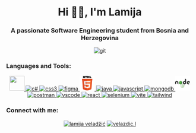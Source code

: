 <h1 align="center">Hi 👋🏻, I'm Lamija</h1>
<h3 align="center">A passionate Software Engineering student from Bosnia and Herzegovina</h3>

<div align="center">
  <img src="https://github.com/LamijaVeladzic/LamijaVeladzic/assets/133516093/23ce279c-d37f-470d-b8bd-39fc5d448eb4" alt="git" />
</div>

<h3 align="left">Languages and Tools:</h3>
<p align="center"> <a href="https://www.w3schools.com/cpp/" target="_blank"> <img src="https://github.com/LamijaVeladzic/LamijaVeladzic/assets/133516093/aa927941-5011-4886-b2c4-56f0cd8d093e" width="40" height="40"/> </a> <a href="https://www.w3schools.com/cs/" target="_blank"> <img src="https://github.com/LamijaVeladzic/LamijaVeladzic/assets/133516093/112782b6-b87f-4609-a09e-565dd7e3b585" alt="c#" width="40" height="40"/> </a> <a href="https://github.com/LamijaVeladzic/LamijaVeladzic/assets/133516093/f898d39f-6f2e-4800-b794-ce85730e3795" target="_blank" rel="noreferrer"> <img src="https://github.com/LamijaVeladzic/LamijaVeladzic/assets/133516093/edd643e4-f211-4a90-9882-bde083dd819e" alt="css3" width="40" height="40"/> </a> <a href="https://www.figma.com/" target="_blank" rel="noreferrer"> <img src="https://www.vectorlogo.zone/logos/figma/figma-icon.svg" alt="figma" width="40" height="40"/> </a> <a href="https://www.w3.org/html/" target="_blank" rel="noreferrer"> <img src="https://raw.githubusercontent.com/devicons/devicon/master/icons/html5/html5-original-wordmark.svg" alt="html5" width="40" height="40"/> </a> <a href="https://www.java.com" target="_blank" rel="noreferrer"> <img src="https://github.com/LamijaVeladzic/LamijaVeladzic/assets/133516093/c3fec19b-a443-4f8c-a517-d420298cb176" alt="java" width="40" height="40"/> </a> <a href="https://developer.mozilla.org/en-US/docs/Web/JavaScript" target="_blank" rel="noreferrer"> <img src="https://github.com/LamijaVeladzic/LamijaVeladzic/assets/133516093/0a70ed8a-a240-4f75-8042-7a48d26075db" alt="javascript" width="40" height="40"/> </a> <a href="https://www.mongodb.com/" target="_blank" rel="noreferrer"> <img src="https://github.com/LamijaVeladzic/LamijaVeladzic/assets/133516093/679e38c8-0ed3-4184-aaeb-2aa2b512aac4" alt="mongodb" width="40" height="40"/> </a> <a href="https://nodejs.org" target="_blank" rel="noreferrer"> <img src="https://raw.githubusercontent.com/devicons/devicon/master/icons/nodejs/nodejs-original-wordmark.svg" alt="nodejs" width="40" height="40"/> </a> <a href="https://postman.com" target="_blank" rel="noreferrer"> <img src="https://github.com/LamijaVeladzic/LamijaVeladzic/assets/133516093/590c3ac8-1623-41ab-9026-35ea2723e3a2" alt="postman" width="40" height="40"/> </a> <a href="https://code.visualstudio.com/" target="_blank" rel="noreferrer"> <img src="https://github.com/LamijaVeladzic/LamijaVeladzic/assets/133516093/56ece9ee-c0b4-4f7f-958f-5f75e91c4e5c" alt="vscode" width="40" height="40"/> </a> <a href="https://reactjs.org/" target="_blank" rel="noreferrer"> <img src="https://github.com/LamijaVeladzic/LamijaVeladzic/assets/133516093/848879d8-887a-4997-821b-8c77c9f31ef8" alt="react" width="40" height="40"/> </a> <a href="https://www.selenium.dev" target="_blank" rel="noreferrer"> <img src="https://github.com/LamijaVeladzic/LamijaVeladzic/assets/133516093/d0b6ca28-bdba-45a0-9306-05a3378c9ae0" alt="selenium" width="40" height="40"/> </a> <a href="https://vitejs.dev/" target="_blank" rel="noreferrer"> <img src="https://github.com/LamijaVeladzic/LamijaVeladzic/assets/133516093/7c03b917-f53d-418b-b3c6-159f281f5dac" alt="vite" width="40" height="40"/> </a> <a href="https://tailwindcss.com/" target="_blank" rel="noreferrer"> <img src="https://github.com/LamijaVeladzic/LamijaVeladzic/assets/133516093/e7057dd0-b2fa-4fd4-9598-23b4fed9f17c" alt="tailwind" width="40" height="40"/> </a> </p>

<h3 align="left">Connect with me:</h3>
<p align="center">
<a href="https://www.linkedin.com/in/lamija-velad%C5%BEi%C4%87-a4b17b257/" target="blank"><img align="center" src="https://github.com/LamijaVeladzic/LamijaVeladzic/assets/133516093/6a31be03-be27-420a-9427-ead544edd3c6" alt="lamija veladžić" height="40" width="40" /></a>
<a href="https://www.instagram.com/veladzic.l/" target="blank"><img align="center" src="https://github.com/LamijaVeladzic/LamijaVeladzic/assets/133516093/6b802c70-aead-4899-8d40-2b87b083b65f" alt="velazdic.l" height="40" width="40" /></a>
</p>
